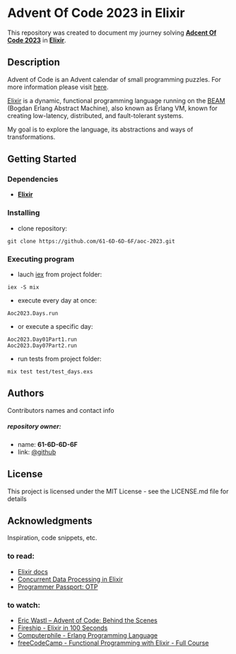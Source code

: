 # Advent Of Code 2023 in Elixir
This repository was created to document my journey solving **[Adcent Of Code 2023](https://adventofcode.com/2023)** in **[Elixir](https://elixir-lang.org/)**.

## Description
Advent of Code is an Advent calendar of small programming puzzles. For more information  please visit [here](https://adventofcode.com/).

[Elixir](https://elixir-lang.org/) is a dynamic, functional programming language running on the [BEAM](https://www.erlang.org/blog/a-brief-beam-primer/) (Bogdan Erlang Abstract Machine), also known as Erlang VM, known for creating low-latency, distributed, and fault-tolerant systems.

My goal is to explore the language, its abstractions and ways of transformations.

## Getting Started
### Dependencies
* **[Elixir](https://elixir-lang.org/install.html)**

### Installing
* clone repository:
```
git clone https://github.com/61-6D-6D-6F/aoc-2023.git
```

### Executing program
* lauch [iex](https://hexdocs.pm/iex/IEx.html) from project folder:
 ```
iex -S mix
```
* execute every day at once:
```
Aoc2023.Days.run
```
* or execute a specific day:
```
Aoc2023.Day01Part1.run
Aoc2023.Day07Part2.run
```
* run tests from project folder:
```
mix test test/test_days.exs
```

## Authors
Contributors names and contact info
##### repository owner:
* name: **61-6D-6D-6F**
* link: [@github](https://github.com/61-6D-6D-6F)

## License
This project is licensed under the MIT License - see the LICENSE.md file for details

## Acknowledgments
Inspiration, code snippets, etc.
### to read:
* [Elixir docs](https://hexdocs.pm/elixir)
* [Concurrent Data Processing in Elixir](https://pragprog.com/titles/sgdpelixir/concurrent-data-processing-in-elixir/)
* [Programmer Passport: OTP](https://pragprog.com/titles/passotp/programmer-passport-otp/)
### to watch:
* [Eric Wastl – Advent of Code: Behind the Scenes](https://www.youtube.com/watch?v=_oNOTknRTSU)
* [Fireship - Elixir in 100 Seconds](https://www.youtube.com/watch?v=R7t7zca8SyM)
* [Computerphile - Erlang Programming Language](https://www.youtube.com/watch?v=SOqQVoVai6s)
* [freeCodeCamp - Functional Programming with Elixir - Full Course](https://www.youtube.com/watch?v=IiIgm_yaoOA)
